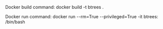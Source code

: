 Docker build command: docker build -t btrees .

Docker run command: docker run --rm=True --privileged=True -it btrees: /bin/bash

